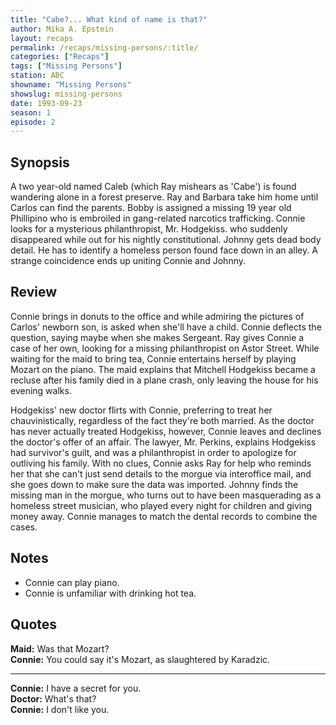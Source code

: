 ```yaml
---
title: "Cabe?... What kind of name is that?"
author: Mika A. Epstein
layout: recaps
permalink: /recaps/missing-persons/:title/
categories: ["Recaps"]
tags: ["Missing Persons"]
station: ABC
showname: "Missing Persons"
showslug: missing-persons
date: 1993-09-23
season: 1
episode: 2
---
```


## Synopsis

A two year-old named Caleb (which Ray mishears as 'Cabe') is found wandering alone in a forest preserve. Ray and Barbara take him home until Carlos can find the parents. Bobby is assigned a missing 19 year old Phillipino who is embroiled in gang-related narcotics trafficking. Connie looks for a mysterious philanthropist, Mr. Hodgekiss. who suddenly disappeared while out for his nightly constitutional. Johnny gets dead body detail. He has to identify a homeless person found face down in an alley. A strange coincidence ends up uniting Connie and Johnny.

## Review

Connie brings in donuts to the office and while admiring the pictures of Carlos' newborn son, is asked when she'll have a child. Connie deflects the question, saying maybe when she makes Sergeant. Ray gives Connie a case of her own, looking for a missing philanthropist on Astor Street. While waiting for the maid to bring tea, Connie entertains herself by playing Mozart on the piano. The maid explains that Mitchell Hodgekiss became a recluse after his family died in a plane crash, only leaving the house for his evening walks.

Hodgekiss' new doctor flirts with Connie, preferring to treat her chauvinistically, regardless of the fact they're both married. As the doctor has never actually treated Hodgekiss, however, Connie leaves and declines the doctor's offer of an affair. The lawyer, Mr. Perkins, explains Hodgekiss had survivor's guilt, and was a philanthropist in order to apologize for outliving his family. With no clues, Connie asks Ray for help who reminds her that she can't just send details to the morgue via interoffice mail, and she goes down to make sure the data was imported. Johnny finds the missing man in the morgue, who turns out to have been masquerading as a homeless street musician, who played every night for children and giving money away. Connie manages to match the dental records to combine the cases.

## Notes

* Connie can play piano.
* Connie is unfamiliar with drinking hot tea.

## Quotes

**Maid:** Was that Mozart?\
**Connie:** You could say it's Mozart, as slaughtered by Karadzic.

- - -

**Connie:** I have a secret for you.\
**Doctor:** What's that?\
**Connie:** I don't like you.

